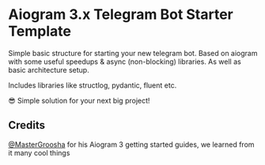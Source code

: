 # Aiogram 3.x Telegram Bot Starter Template

Simple basic structure for starting your new telegram bot.
Based on aiogram with some useful speedups & async (non-blocking) libraries.
As well as basic architecture setup.

Includes libraries like structlog, pydantic, fluent etc.

😎 Simple solution for your next big project!

## Credits
[@MasterGroosha](https://github.com/MasterGroosha) for his Aiogram 3 getting started guides, we learned from it many cool things
